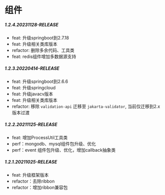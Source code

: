 # 组件

##### 1.2.4.20231128-RELEASE

* feat: 升级springboot到2.7.18
* feat: 升级相关类库版本
* refactor: 删除多余代码、工具类
* feat: redis组件增加多数据源支持

##### 1.2.3.20220414-RELEASE

* feat: 升级springboot到2.6.6
* feat: 升级springcloud
* feat: 升级javacv版本
* feat: 升级相关类库版本
* refactor: 移除 `validation-api` 迁移至 `jakarta-validator`, 当前仅迁移到2.x版本过渡

##### 1.2.2.20211125-RELEASE

* feat: 增加ProcessUtil工具类
* perf：mongodb、mysql组件包升级、优化
* perf：event 组件包升级、优化，增加callback抽象类

##### 1.2.1.20211025-RELEASE

* feat: 升级框架版本
* refactor：去除ribbon
* refactor：增加ribbon兼容包
